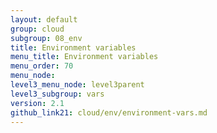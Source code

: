 ```yaml
---
layout: default
group: cloud
subgroup: 08_env
title: Environment variables
menu_title: Environment variables
menu_order: 70
menu_node: 
level3_menu_node: level3parent
level3_subgroup: vars
version: 2.1
github_link21: cloud/env/environment-vars.md
---
```


